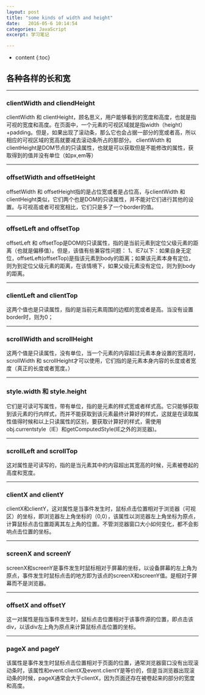 ```yaml
---
layout: post
title: "some kinds of width and height"
date:   2016-05-6 10:14:54
categories: JavaScript
excerpt: 学习笔记

---
```


* content
{:toc}


## 各种各样的长和宽

---

### clientWidth and cliendHeight

clientWidth 和 clientHeight，顾名思义，用户能够看到的宽度和高度，也就是指可视的宽度和高度。在页面中，一个元素的可视区域就是指width（height）+padding。但是，如果出现了滚动条，那么它也会占据一部分的宽或者高，所以相应的可视区域的宽高就要减去滚动条所占的那部分。
clientWidth 和 clientHeight是DOM节点的只读属性，也就是可以获取但是不能修改的属性，获取得到的值并没有单位（如px,em等）

---

### offsetWidth and offsetHeight

offsetWidth 和 offsetHeight指的是占位宽或者是占位高，与clientWidth 和 clientHeight类似，它们两个也是DOM的只读属性，并不能对它们进行其他的设置。与可视高或者可视宽相比，它们只是多了一个border的值。

---

### offsetLeft and offsetTop

offsetLeft 和 offsetTop是DOM的只读属性，指的是当前元素到定位父级元素的距离（也就是偏移值）。但是，该值有些兼容性问题：
1、IE7以下：如果自身无定位，offsetLeft(offsetTop)是指该元素到body的距离；如果该元素本身有定位，则为到定位父级元素的距离，在该情境下，如果父级元素没有定位，则为到body的距离。

---

### clientLeft and clientTop

这两个值也是只读属性，指的是当前元素周围的边框的宽或者是高。当没有设置border时，则为0；

---

### scrollWidth and scrollHeight

这两个值是只读属性，没有单位，当一个元素的内容超过元素本身设置的宽高时，scrollWidth 和 scrollHeight才可以使用，它们指的是元素本身内容的长度或者宽度（真正的长度或者宽度。）

---

### style.width 和 style.height

它们是可读可写属性，带有单位，指的是元素的样式宽或者样式高。它只能够获取到该元素的行内样式，而并不能获取到该元素最终计算好的样式，这就是在读取属性值得时候和以上只读属性的区别，要获取计算好的样式，需使用obj.currentstyle（IE）和getComputedStyle(IE之外的浏览器)。

---

### scrollLeft and scrollTop

这对属性是可读写的，指的是当元素其中的内容超出其宽高的时候，元素被卷起的高度和宽度。

---

### clientX and clientY

clientX和clientY，这对属性是当事件发生时，鼠标点击位置相对于浏览器（可视区）的坐标，即浏览器左上角坐标的（0,0），该属性以浏览器左上角坐标为原点，计算鼠标点击位置距离其左上角的位置。不管浏览器窗口大小如何变化，都不会影响点击位置的坐标。

---

### screenX and screenY

screenX和screenY是事件发生时鼠标相对于屏幕的坐标，以设备屏幕的左上角为原点，事件发生时鼠标点击的地方即为该点的screenX和screenY值。是相对于屏幕而不是浏览器。

---

### offsetX and offsetY

这一对属性是指当事件发生时，鼠标点击位置相对于该事件源的位置，即点击该div，以该div左上角为原点来计算鼠标点击位置的坐标。

---

### pageX and pageY

该属性是事件发生时鼠标点击位置相对于页面的位置，通常浏览器窗口没有出现滚动条时，该属性和event.clientX及event.clientY是等价的，但是当浏览器出现滚动条的时候，pageX通常会大于clientX，因为页面还存在被卷起来的部分的宽度和高度。

